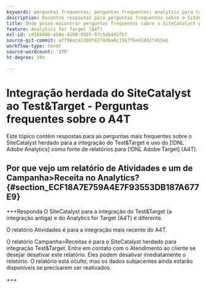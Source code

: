 ```yaml
---
keywords: perguntas frequentes; perguntas frequentes; analytics para target; a4T; sitecatalyst; campanha>receita; test&target; integração
description: Encontre respostas para perguntas frequentes sobre o SiteCatalyst herdado para a integração do Test&Target e o uso do Analytics para [!DNL Target] (A4T).
title: Onde posso encontrar perguntas frequentes sobre o SiteCatalyst para a integração do Test&Target?
feature: Analytics for Target (A4T)
exl-id: cd16b08b-e58e-4208-95b5-97c5eb441fb7
source-git-commit: aff96eca1380f4274dba0c1567f6e41d42f4b5ab
workflow-type: tm+mt
source-wordcount: '175'
ht-degree: 38%

---
```


# Integração herdada do SiteCatalyst ao Test&amp;Target - Perguntas frequentes sobre o A4T

Este tópico contém respostas para as perguntas mais frequentes sobre o SiteCatalyst herdado para a integração do Test&amp;Target e uso do [!DNL Adobe Analytics] como fonte de relatórios para [!DNL Adobe Target] (A4T).

## Por que vejo um relatório de Atividades e um de Campanha>Receita no Analytics? {#section_ECF18A7E759A4E7F93553DB187A677E9}

+++Responda O SiteCatalyst para a integração do Test&amp;Target (a integração antiga) e do Analytics for Target (A4T) é diferente.

O relatório Atividades é para a integração mais recente do A4T.

O relatório Campanha>Receitas é para o SiteCatalyst herdado para integração Test&amp;Target. Entre em contato com o Atendimento ao cliente se desejar desativar este relatório. Eles podem desativar imediatamente o relatório. O relatório está oculto, mas os dados subjacentes ainda estarão disponíveis se precisarem ser reativados.

+++